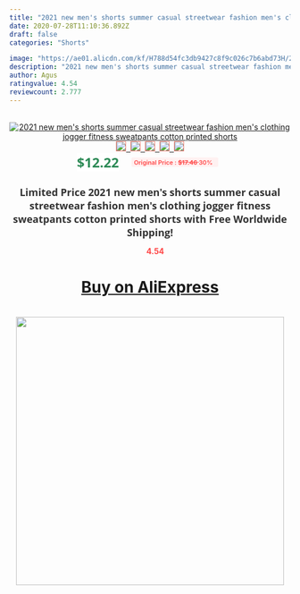 ```yaml
---
title: "2021 new men's shorts summer casual streetwear fashion men's clothing jogger fitness sweatpants cotton printed shorts"
date: 2020-07-28T11:10:36.892Z
draft: false
categories: "Shorts"

image: "https://ae01.alicdn.com/kf/H788d54fc3db9427c8f9c026c7b6abd73H/2021-new-men-s-shorts-summer-casual-streetwear-fashion-men-s-clothing-jogger-fitness-sweatpants-cotton.jpg"
description: "2021 new men's shorts summer casual streetwear fashion men's clothing jogger fitness sweatpants cotton printed shorts"
author: Agus
ratingvalue: 4.54
reviewcount: 2.777
---
```

<br>
<div style="text-align: center;">
<a href="https://s.click.aliexpress.com/e/_ADPuKh" target="_blank" rel="nofollow noopener noreferrer"><img alt="2021 new men's shorts summer casual streetwear fashion men's clothing jogger fitness sweatpants cotton printed shorts" class="magnifier-image" src="https://ae01.alicdn.com/kf/H788d54fc3db9427c8f9c026c7b6abd73H/2021-new-men-s-shorts-summer-casual-streetwear-fashion-men-s-clothing-jogger-fitness-sweatpants-cotton.jpg_640x640.jpg">
<br>
<img style="border:1px solid salmon" src="https://ae01.alicdn.com/kf/H788d54fc3db9427c8f9c026c7b6abd73H/2021-new-men-s-shorts-summer-casual-streetwear-fashion-men-s-clothing-jogger-fitness-sweatpants-cotton.jpg_120x120.jpg">&nbsp;&nbsp;<img style="border:1px solid salmon" src="https://ae01.alicdn.com/kf/H4c789deae11041049a633d75c83c50e6q/2021-new-men-s-shorts-summer-casual-streetwear-fashion-men-s-clothing-jogger-fitness-sweatpants-cotton.jpg_120x120.jpg">&nbsp;&nbsp;<img style="border:1px solid salmon" src="https://ae01.alicdn.com/kf/H9ff4d5b76714486daa6565e5034c6c642/2021-new-men-s-shorts-summer-casual-streetwear-fashion-men-s-clothing-jogger-fitness-sweatpants-cotton.jpg_120x120.jpg">&nbsp;&nbsp;<img style="border:1px solid salmon" src="https://ae01.alicdn.com/kf/H62948329fe414b0680f5bae5a5a1d370n/2021-new-men-s-shorts-summer-casual-streetwear-fashion-men-s-clothing-jogger-fitness-sweatpants-cotton.jpg_120x120.jpg">&nbsp;&nbsp;<img style="border:1px solid salmon" src="https://ae01.alicdn.com/kf/H34e08c94c3eb48c084281ec58a360f6ez/2021-new-men-s-shorts-summer-casual-streetwear-fashion-men-s-clothing-jogger-fitness-sweatpants-cotton.jpg_120x120.jpg"></a></div><br0>
<div style="text-align: center;"><span style="background-color: white; border: 0px; box-sizing: border-box; color: seagreen; display: inline-block; font-family: &quot;open sans&quot; , &quot;arial&quot; , &quot;helvetica&quot; , sans-serif , &quot;heiti&quot;; font-size: 24px; font-stretch: inherit; font-weight: 700; line-height: inherit; margin: 0px 10px 0px 0px; padding: 0px; vertical-align: middle;">$12.22 </span>
<span style="background: rgb(255 , 241 , 241); border-radius: 3px; border: 0px; box-sizing: border-box; color: #ff4747; display: inline-block; font-family: inherit; font-size: 12px; font-stretch: inherit; font-style: inherit; font-variant: inherit; font-weight: 600; line-height: inherit; margin: 0px; padding: 2px 5px; transform: scale(0.9); vertical-align: middle;">Original Price : <b style="text-decoration: line-through;">$17.46 </b> 30%&nbsp;&nbsp;</span></div>
<h1 style="color: #333333; display: inline-block; font-family: &quot;open sans&quot; , &quot;arial&quot; , &quot;helvetica&quot; , sans-serif , &quot;heiti&quot;; font-size: 18px; font-stretch: inherit; font-weight: 700; text-align: center;">Limited Price 2021 new men's shorts summer casual streetwear fashion men's clothing jogger fitness sweatpants cotton printed shorts with Free Worldwide Shipping!</h1>
<div style="color: #ff4747; text-align: center;">
<img src="https://4.bp.blogspot.com/-M0ZcTcb-5uY/XleCXlxnR4I/AAAAAAAAAEc/OrjgMkXV1oMQFaCRZj5HQwOCBcu3w1FegCPcBGAYYCw/s1600/star.png" style="height: 15px;">&nbsp;<b>4.54</b></div>
<div class="button_cont" align="center"><a class="buynow_a" href="https://s.click.aliexpress.com/e/_ADPuKh" target="_blank" rel="nofollow noopener noreferrer"><H1>Buy on AliExpress</H1></a></div><br>
<div class="separator" style="clear: both; text-align: center;">
<img src="https://lh3.googleusercontent.com/-pTy5HemUv9M/XlePHvY0dAI/AAAAAAAAAE4/0nX5iRUoIWY8eMW9Dpxeirr157OZliDIgCLcBGAsYHQ/s1600/badge.gif" width="480">
</div>
